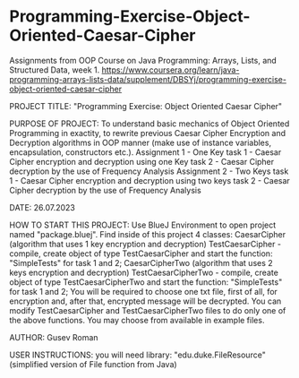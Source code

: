 # Programming-Exercise-Object-Oriented-Caesar-Cipher
Assignments from OOP Course on Java Programming: Arrays, Lists, and Structured Data, week 1. https://www.coursera.org/learn/java-programming-arrays-lists-data/supplement/DBSYj/programming-exercise-object-oriented-caesar-cipher

PROJECT TITLE: "Programming Exercise: Object Oriented Caesar Cipher"

PURPOSE OF PROJECT: To understand basic mechanics of Object Oriented Programming
                    in exactity, to rewrite previous Caesar Cipher Encryption
                    and Decryption algorithms in OOP manner (make use of instance 
                    variables, encapsulation, constructors etc.).
                    Assignment 1 - One Key
                    task 1 - Caesar Cipher encryption and decryption
                    using one Key
                    task 2 - Caesar Cipher decryption by the use of Frequency Analysis
                    Assignment 2 - Two Keys
                    task 1 - Caesar Cipher encryption and decryption
                    using two keys
                    task 2 - Caesar Cipher decryption by the use of Frequency Analysis

DATE: 26.07.2023

HOW TO START THIS PROJECT: Use BlueJ Environment to open project named "package.bluej". 
                           Find inside of this project 4 classes: 
                           CaesarCipher (algorithm that uses 1 key encryption and decryption) 
                           TestCaesarCipher - compile, create object of type TestCaesarCipher 
                           and start the function: 
                           "SimpleTests" for task 1 and 2; 
                           CaesarCipherTwo (algorithm that uses 2 keys encryption and 
                           decryption) 
                           TestCaesarCipherTwo - compile, create object of type 
                           TestCaesarCipherTwo and start the function: 
                           "SimpleTests" for task 1 and 2;
                           You will be required to choose one txt file, first of all, for encryption
                           and, after that, encrypted message will be decrypted. You can modify 
                           TestCaesarCipher and TestCaesarCipherTwo files to do only one of the above
                           functions. You may choose from available in example files.

AUTHOR: Gusev Roman

USER INSTRUCTIONS: you will need library: "edu.duke.FileResource"
                   (simplified version of File function from Java)
